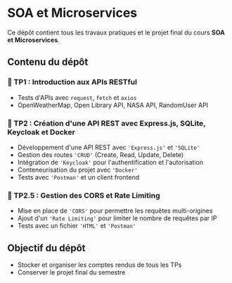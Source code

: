 # SOA et Microservices

Ce dépôt contient tous les travaux pratiques et le projet final du cours **SOA et Microservices**.

## Contenu du dépôt
### 📂 TP1 : Introduction aux APIs RESTful
- Tests d'APIs avec `request`, `fetch` et `axios`
- OpenWeatherMap, Open Library API, NASA API, RandomUser API

### 📂 TP2 : Création d'une API REST avec Express.js, SQLite, Keycloak et Docker
- Développement d'une API REST avec `'Express.js'` et `'SQLite'`
- Gestion des routes `'CRUD'` (Create, Read, Update, Delete)
- Intégration de `'Keycloak'` pour l'authentification et l'autorisation
- Conteneurisation du projet avec `'Docker'`
- Tests avec `'Postman'` et un client frontend

### 📂 TP2.5 : Gestion des CORS et Rate Limiting
- Mise en place de `'CORS'` pour permettre les requêtes multi-origines
- Ajout d'un `'Rate Limiting'` pour limiter le nombre de requêtes par IP
- Tests avec un fichier `'HTML'` et `'Postman'`

## Objectif du dépôt
- Stocker et organiser les comptes rendus de tous les TPs
- Conserver le projet final du semestre



